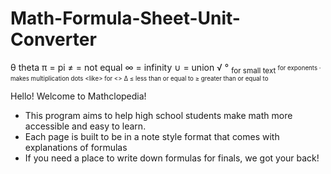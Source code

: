 # Math-Formula-Sheet-Unit-Converter
θ theta
π = pi
≠ = not equal
∞ = infinity
∪ = union 
√ 
°
<sub> for small text
<sup> for exponents
<span>&#183;</span> makes multiplication dots
&lt;like&gt; for <>
∆
<span>&#8804;</span> less than or equal to 
<span>&#8805;</span> greater than or equal to 

Hello! Welcome to Mathclopedia!

- This program aims to help high school students make math more accessible and easy to learn.
- Each page is built to be in a note style format that comes with explanations of formulas
- If you need a place to write down formulas for finals, we got your back!
